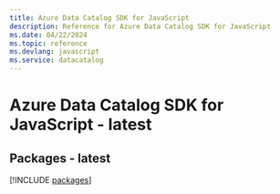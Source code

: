 ```yaml
---
title: Azure Data Catalog SDK for JavaScript
description: Reference for Azure Data Catalog SDK for JavaScript
ms.date: 04/22/2024
ms.topic: reference
ms.devlang: javascript
ms.service: datacatalog
---
```

# Azure Data Catalog SDK for JavaScript - latest
## Packages - latest
[!INCLUDE [packages](data-catalog-index.md)]
